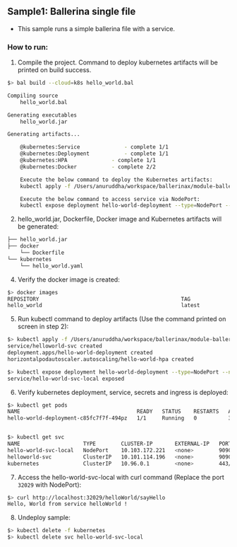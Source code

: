 ## Sample1: Ballerina single file

- This sample runs a simple ballerina file with a service.   

### How to run:

1. Compile the project. Command to deploy kubernetes artifacts will be printed on build success.
```bash
$> bal build --cloud=k8s hello_world.bal 

Compiling source
	hello_world.bal

Generating executables
	hello_world.jar

Generating artifacts...

	@kubernetes:Service 			 - complete 1/1
	@kubernetes:Deployment 			 - complete 1/1
	@kubernetes:HPA 			 - complete 1/1
	@kubernetes:Docker 			 - complete 2/2

	Execute the below command to deploy the Kubernetes artifacts:
	kubectl apply -f /Users/anuruddha/workspace/ballerinax/module-ballerina-c2c/samples/sample1/kubernetes

	Execute the below command to access service via NodePort:
	kubectl expose deployment hello-world-deployment --type=NodePort --name=hello-world-svc-local
```

2. hello_world.jar, Dockerfile, Docker image and Kubernetes artifacts will be generated: 
```bash
├── hello_world.jar                                    
├── docker                                             
    └── Dockerfile                                                                              
└── kubernetes
    └── hello_world.yaml        
```

4. Verify the docker image is created:
```bash
$> docker images
REPOSITORY                                             TAG                                              IMAGE ID            CREATED             SIZE
hello_world                                            latest                                           96d3dddb6cb3        2 minutes ago       137MB
```

5. Run kubectl command to deploy artifacts (Use the command printed on screen in step 2):
```bash
$> kubectl apply -f /Users/anuruddha/workspace/ballerinax/module-ballerina-c2c/samples/sample1/kubernetes
service/helloworld-svc created
deployment.apps/hello-world-deployment created
horizontalpodautoscaler.autoscaling/hello-world-hpa created

$> kubectl expose deployment hello-world-deployment --type=NodePort --name=hello-world-svc-local
service/hello-world-svc-local exposed
```

6. Verify kubernetes deployment, service, secrets and ingress is deployed:
```bash
$> kubectl get pods
NAME                                     READY   STATUS    RESTARTS   AGE
hello-world-deployment-c85fc7f7f-494pz   1/1     Running   0          38s


$> kubectl get svc
NAME                    TYPE        CLUSTER-IP       EXTERNAL-IP   PORT(S)          AGE
hello-world-svc-local   NodePort    10.103.172.221   <none>        9090:32029/TCP   80s
helloworld-svc          ClusterIP   10.101.114.196   <none>        9090/TCP         90s
kubernetes              ClusterIP   10.96.0.1        <none>        443/TCP          55d
```

7. Access the hello-world-svc-local with curl command (Replace the port `32029` with NodePort):

```bash
$> curl http://localhost:32029/helloWorld/sayHello
Hello, World from service helloWorld !
```

8. Undeploy sample:
```bash
$> kubectl delete -f kubernetes
$> kubectl delete svc hello-world-svc-local
```
